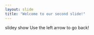 ```yaml
---
layout: slide
title: "Welcome to our second slide!"
---
```

slidey show
Use the left arrow to go back!
